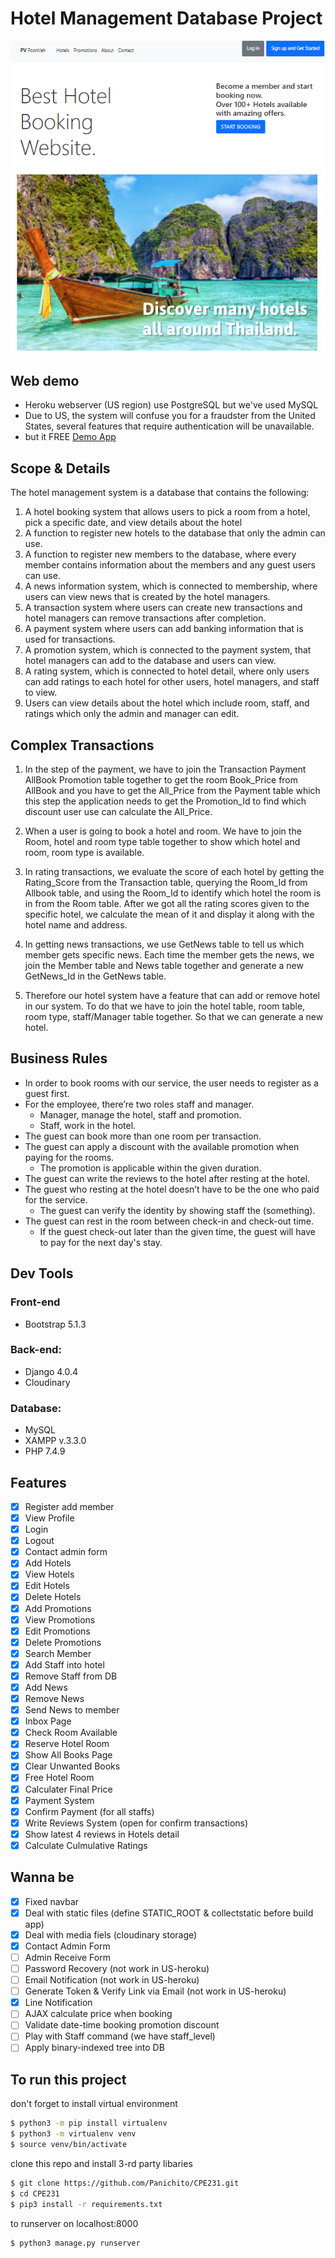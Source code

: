 # Hotel Management Database Project
![image](frontend/example/ex1.png)

## Web demo
- Heroku webserver (US region) use PostgreSQL but we've used MySQL
- Due to US, the system will confuse you for a fraudster from the United States, several features that require authentication will be unavailable.
- but it FREE
[Demo App](https://poonvehhotel.herokuapp.com/)

## Scope & Details
The hotel management system is a database that contains the following:
1. A hotel booking system that allows users to pick a room from a hotel, pick a specific date, and view details about the hotel
2. A function to register new hotels to the database that only the admin can use.
3. A function to register new members to the database, where every member contains information about the members and any guest users can use.
4. A news information system, which is connected to membership, where users can view news that is created by the hotel managers.
5. A transaction system where users can create new transactions and hotel managers can remove transactions after completion.
6. A payment system where users can add banking information that is used for transactions.
7. A promotion system, which is connected to the payment system, that hotel managers can add to the database and users can view.
8. A rating system, which is connected to hotel detail, where only users can add ratings to each hotel for other users, hotel managers, and staff to view.
9. Users can view details about the hotel which include room, staff, and ratings which only the admin and manager can edit.

## Complex Transactions
1. In the step of the payment, we have to join the Transaction Payment AllBook Promotion table together to get the room Book_Price from AllBook and you have to get the All_Price from the Payment table which this step the application needs to get the Promotion_Id to find which discount user use can calculate the All_Price.
2. When a user is going to book a hotel and room. We have to join the Room, hotel and room type table together to show which hotel and room, room type is available.
3. In rating transactions, we evaluate the score of each hotel by getting the Rating_Score from the Transaction table, querying the Room_Id from Allbook table, and using the Room_Id to identify which hotel the room is in from the Room table. After we got all the rating scores given to the specific hotel, we calculate the mean of it and display it along with the hotel name and address.
4. In getting news transactions, we use GetNews table to tell us which member gets specific news. Each time the member gets the news, we join the Member table and News table together and generate a new GetNews_Id in the GetNews table.

5. Therefore our hotel system have a feature that can add or remove hotel in our system. To do that we have to join the hotel table, room table, room type, staff/Manager table together. So that we can generate a new hotel.

## Business Rules
- In order to book rooms with our service, the user needs to register as a guest first.
- For the employee, there’re two roles staff and manager.
    - Manager, manage the hotel, staff and promotion.
    - Staff, work in the hotel.
- The guest can book more than one room per transaction.
- The guest can apply a discount with the available promotion when paying for the rooms.
    - The promotion is applicable within the given duration.
- The guest can write the reviews to the hotel after resting at the hotel.
- The guest who resting at the hotel doesn’t have to be the one who paid for the service.
    - The guest can verify the identity by showing staff the (something).
- The guest can rest in the room between check-in and check-out time.
    - If the guest check-out later than the given time, the guest will have to pay for the next day's stay.

## Dev Tools
### Front-end
- Bootstrap 5.1.3
### Back-end: 
- Django 4.0.4
- Cloudinary
### Database: 
- MySQL
- XAMPP v.3.3.0
- PHP 7.4.9

## Features
- [x] Register add member
- [x] View Profile
- [x] Login
- [x] Logout
- [x] Contact admin form
- [x] Add Hotels
- [x] View Hotels
- [x] Edit Hotels
- [x] Delete Hotels
- [x] Add Promotions
- [x] View Promotions
- [x] Edit Promotions
- [x] Delete Promotions
- [x] Search Member
- [x] Add Staff into hotel
- [x] Remove Staff from DB
- [x] Add News
- [x] Remove News
- [x] Send News to member
- [x] Inbox Page
- [x] Check Room Available
- [x] Reserve Hotel Room
- [x] Show All Books Page
- [x] Clear Unwanted Books
- [x] Free Hotel Room
- [x] Calculater Final Price
- [x] Payment System
- [x] Confirm Payment (for all staffs)
- [x] Write Reviews System (open for confirm transactions)
- [x] Show latest 4 reviews in Hotels detail
- [x] Calculate Culmulative Ratings

## Wanna be
- [x] Fixed navbar
- [x] Deal with static files (define STATIC_ROOT & collectstatic before build app)
- [x] Deal with media fiels (cloudinary storage)
- [x] Contact Admin Form
- [ ] Admin Receive Form
- [ ] Password Recovery (not work in US-heroku)
- [ ] Email Notification (not work in US-heroku)
- [ ] Generate Token & Verify Link via Email (not work in US-heroku)
- [x] Line Notification
- [ ] AJAX calculate price when booking
- [ ] Validate date-time booking promotion discount
- [ ] Play with Staff command (we have staff_level) 
- [ ] Apply binary-indexed tree into DB

## To run this project
don't forget to install virtual environment
```bash
$ python3 -m pip install virtualenv
$ python3 -m virtualenv venv
$ source venv/bin/activate
```
clone this repo and install 3-rd party libaries
```bash
$ git clone https://github.com/Panichito/CPE231.git
$ cd CPE231
$ pip3 install -r requirements.txt
```
to runserver on localhost:8000
```bash
$ python3 manage.py runserver
```